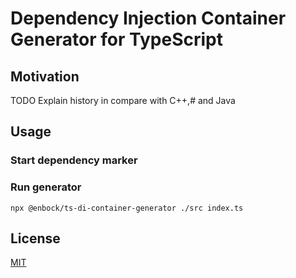 # Dependency Injection Container Generator for TypeScript

## Motivation

TODO Explain history in compare with C++,# and Java

## Usage

### Start dependency marker

### Run generator

```shell
npx @enbock/ts-di-container-generator ./src index.ts
```

## License

[MIT](./LICENSE)